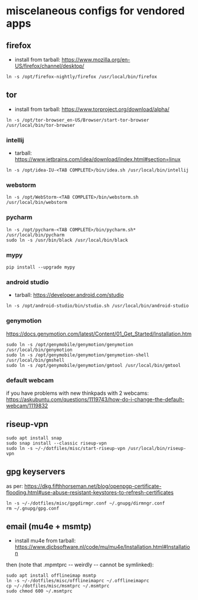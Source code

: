 # miscelaneous configs for vendored apps

## firefox

- install from tarball: https://www.mozilla.org/en-US/firefox/channel/desktop/

```shell
ln -s /opt/firefox-nightly/firefox /usr/local/bin/firefox
```

## tor

- install from tarball: https://www.torproject.org/download/alpha/

```shell
ln -s /opt/tor-browser_en-US/Browser/start-tor-browser /usr/local/bin/tor-browser
```

### intellij

- tarball: https://www.jetbrains.com/idea/download/index.html#section=linux

```shell
ln -s /opt/idea-IU-<TAB COMPLETE>/bin/idea.sh /usr/local/bin/intellij
```

### webstorm

```shell
ln -s /opt/WebStorm-<TAB COMPLETE>/bin/webstorm.sh /usr/local/bin/webstorm
```

### pycharm

``` shell
ln -s /opt/pycharm-<TAB COMPLETE>/bin/pycharm.sh* /usr/local/bin/pycharm
sudo ln -s /usr/bin/black /usr/local/bin/black
```

### mypy

``` shell
pip install --upgrade mypy
```

### android studio

- tarball: https://developer.android.com/studio

```shell
ln -s /opt/android-studio/bin/studio.sh /usr/local/bin/android-studio
```

### genymotion

https://docs.genymotion.com/latest/Content/01_Get_Started/Installation.htm

```shell
sudo ln -s /opt/genymobile/genymotion/genymotion /usr/local/bin/genymotion
sudo ln -s /opt/genymobile/genymotion/genymotion-shell /usr/local/bin/gmshell
sudo ln -s /opt/genymobile/genymotion/gmtool /usr/local/bin/gmtool
```

### default webcam

if you have problems with new thinkpads with 2 webcams:
https://askubuntu.com/questions/1119743/how-do-i-change-the-default-webcam/1119832

## riseup-vpn

```shell
sudo apt install snap
sudo snap install --classic riseup-vpn
sudo ln -s ~/-/dotfiles/misc/start-riseup-vpn /usr/local/bin/riseup-vpn
```

## gpg keyservers

as per: https://dkg.fifthhorseman.net/blog/openpgp-certificate-flooding.html#use-abuse-resistant-keystores-to-refresh-certificates

``` shell
ln -s ~/-/dotfiles/misc/gpgdirmgr.conf ~/.gnupg/dirmngr.conf
rm ~/.gnupg/gpg.conf
```

## email (mu4e + msmtp)

- install mu4e from tarball: https://www.djcbsoftware.nl/code/mu/mu4e/Installation.html#Installation

then (note that .mpmtprc -- weirdly -- cannot be symlinked):

```shell
sudo apt install offlineimap msmtp
ln -s ~/-/dotfiles/misc/offlineimaprc ~/.offlineimaprc
cp ~/-/dotfiles/misc/msmtprc ~/.msmtprc
sudo chmod 600 ~/.msmtprc
```
